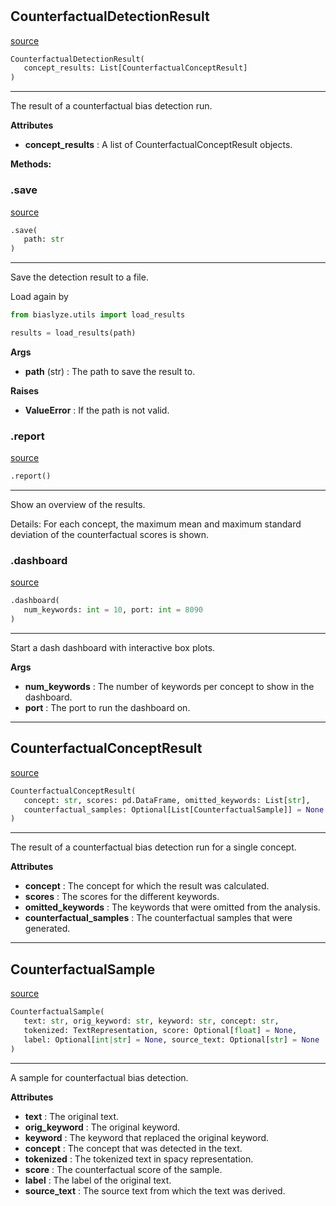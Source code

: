 #


## CounterfactualDetectionResult
[source](https://github.com/biaslyze-dev/biaslyze/blob/main/biaslyze/results/counterfactual_detection_results.py/#L81)
```python 
CounterfactualDetectionResult(
   concept_results: List[CounterfactualConceptResult]
)
```


---
The result of a counterfactual bias detection run.


**Attributes**

* **concept_results**  : A list of CounterfactualConceptResult objects.



**Methods:**


### .save
[source](https://github.com/biaslyze-dev/biaslyze/blob/main/biaslyze/results/counterfactual_detection_results.py/#L92)
```python
.save(
   path: str
)
```

---
Save the detection result to a file.

Load again by

```python
from biaslyze.utils import load_results

results = load_results(path)
```


**Args**

* **path** (str) : The path to save the result to.


**Raises**

* **ValueError**  : If the path is not valid.


### .report
[source](https://github.com/biaslyze-dev/biaslyze/blob/main/biaslyze/results/counterfactual_detection_results.py/#L153)
```python
.report()
```

---
Show an overview of the results.

Details:
For each concept, the maximum mean and maximum standard deviation of the counterfactual scores is shown.

### .dashboard
[source](https://github.com/biaslyze-dev/biaslyze/blob/main/biaslyze/results/counterfactual_detection_results.py/#L164)
```python
.dashboard(
   num_keywords: int = 10, port: int = 8090
)
```

---
Start a dash dashboard with interactive box plots.


**Args**

* **num_keywords**  : The number of keywords per concept to show in the dashboard.
* **port**  : The port to run the dashboard on.


----


## CounterfactualConceptResult
[source](https://github.com/biaslyze-dev/biaslyze/blob/main/biaslyze/results/counterfactual_detection_results.py/#L57)
```python 
CounterfactualConceptResult(
   concept: str, scores: pd.DataFrame, omitted_keywords: List[str],
   counterfactual_samples: Optional[List[CounterfactualSample]] = None
)
```


---
The result of a counterfactual bias detection run for a single concept.


**Attributes**

* **concept**  : The concept for which the result was calculated.
* **scores**  : The scores for the different keywords.
* **omitted_keywords**  : The keywords that were omitted from the analysis.
* **counterfactual_samples**  : The counterfactual samples that were generated.


----


## CounterfactualSample
[source](https://github.com/biaslyze-dev/biaslyze/blob/main/biaslyze/results/counterfactual_detection_results.py/#L17)
```python 
CounterfactualSample(
   text: str, orig_keyword: str, keyword: str, concept: str,
   tokenized: TextRepresentation, score: Optional[float] = None,
   label: Optional[int|str] = None, source_text: Optional[str] = None
)
```


---
A sample for counterfactual bias detection.


**Attributes**

* **text**  : The original text.
* **orig_keyword**  : The original keyword.
* **keyword**  : The keyword that replaced the original keyword.
* **concept**  : The concept that was detected in the text.
* **tokenized**  : The tokenized text in spacy representation.
* **score**  : The counterfactual score of the sample.
* **label**  : The label of the original text.
* **source_text**  : The source text from which the text was derived.

